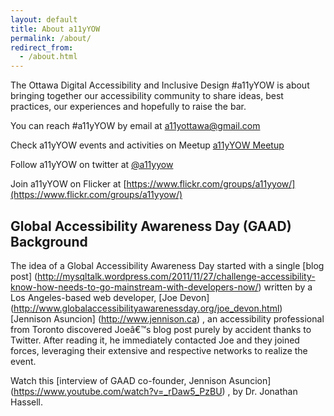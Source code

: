 ```yaml
---
layout: default
title: About a11yYOW
permalink: /about/
redirect_from:
  - /about.html
---
```

The Ottawa Digital Accessibility and Inclusive Design #a11yYOW is about bringing together our accessibility community to share ideas, best practices, our experiences and hopefully to raise the bar.

You can reach #a11yYOW by email at a11yottawa@gmail.com 

Check a11yYOW events and activities on Meetup [a11yYOW Meetup](https://www.meetup.com/a11yOttawa/)

Follow a11yYOW on twitter at [@a11yyow](https://twitter.com/a11yYOW)

Join a11yYOW on Flicker at [https://www.flickr.com/groups/a11yyow/](https://www.flickr.com/groups/a11yyow/)

## Global Accessibility Awareness Day (GAAD) Background

The idea of a Global Accessibility Awareness Day started with a single [blog post] (http://mysqltalk.wordpress.com/2011/11/27/challenge-accessibility-know-how-needs-to-go-mainstream-with-developers-now/) 
written by a Los Angeles-based web developer, [Joe Devon] (http://www.globalaccessibilityawarenessday.org/joe_devon.html)
[Jennison Asuncion] (http://www.jennison.ca)
, an accessibility professional from Toronto discovered Joeâ€™s blog post purely by accident thanks to Twitter. After reading it, he immediately contacted Joe and they joined forces, leveraging their extensive and respective networks to realize the event.

Watch this [interview of GAAD co-founder, Jennison Asuncion] (https://www.youtube.com/watch?v=_rDaw5_PzBU)
, by Dr. Jonathan Hassell.